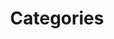 ---
layout: cloudcategory
title: Categories
permalink: /categories/
include_collection: posts
excerpt: Categories on CORUM
show_breadcrumb   : true
breadcrumb_list :
  - label: Home
    url: /
  - label: Blog
    url: /blog/
---